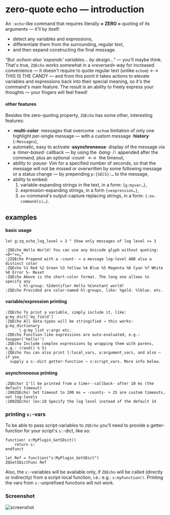 # zero-quote echo — introduction

An `:echo`-like command that requires literally **≈ ZERO ≈** quoting of its
arguments — it'll by itself:
- detect any variables and expressions,
- differentiate them from the surrounding, regular text,
- and then expand constructing the final message.

*"But :echom also 'expands' variables… by design…"* — you'll maybe think.
That's true, `ZQEcho` works somewhat in a «*reversed*» way for increased
convenience — it doesn't require to quote regular text (unlike `echom`) ←→ THIS
IS THE CANDY — and from this point it takes actions to elevate variables and
expressions back into their special meaning, so it's the command's main
feature. The result is an ability to freely express your thoughts — your
fingers will feel freed!

#### other features

Besides the zero-quoting property, `ZQEcho` has some other, interesting
features:

- ·**multi-color**· messages that overcome `:echom` limitation of only one
  highlight per-single message — with a custom message ·**history**· (`:Messages`),
- automatic, easy to activate ·**asynchroneous**· display of the message via a
  *·timer-based·* callback — by using the *·bang·* /`!` appended after the
  command, plus an optional *·count·* &nbsp;←→&nbsp; the timeout,
- ability to *·pause·* Vim for a specified number of seconds, so that the
  message will not be missed or overwritten by some following message or a
  status change — by prepending `p:{SECS}:…` to the message,
- ability to embed:
    1. variable-expanding strings in the text, in a form: `{g:myvar…}`,
    2. expression-expanding strings, in a form `{=expression…}`,
    3. `ex`-command's output-capture replacing strings, in a form:
       `{:ex-command(s)…}`.

## examples

#### basic usage

```
let g:zq_echo_log_level = 3 " Show only messages of log level <= 3

:ZQEcho Hello World! You can use any Unicode glyph without quoting: ≈ß•°×∞„”
:2ZQEcho Prepend with a ·count· ↔ a message log-level AND also a distinct color
:ZQEcho %1 Red %2 Green %3 Yellow %4 Blue %5 Magenta %6 Cyan %7 White %0 Error %- Reset
:ZQEcho Above is the short-color format. The long one allows to specify any
      \ hl-group: %Identifier Hello %Constant world!
:ZQEcho Provided are color-named hl-groups, like: %gold. %lblue. etc.
```

#### variable/expression printing

```
:ZQEcho To print a variable, simply include it, like: g:my_dict['my_field']
:ZQEcho All data-types will be stringified → this works: g:my_dictionary
      \ g:my_list v:argv etc.
:ZQEcho Function-like expressions are auto-evaluated, e.g.: toupper('hello!')
:ZQEcho Include complex expressions by wrapping them with parens, e.g.: (rand() % 5)
:ZQEcho You can also print l:local_vars, a:argument_vars, and also — if you
  supply a s:-dict getter-function — s:script_vars. More info below.
```

#### asynchroneous printing

```
:ZQEcho! I'll be printed from a timer-·callback· after 10 ms (the default timeout)
:200ZQEcho! Set timeout to 200 ms ↔ ·counts· > 25 are custom timeouts, not log-levels
:200ZQEcho! lev:10 Specify the log level instead of the default 14
```

### printing `s:`-vars

To be able to pass script-variables to `ZQEcho` you'll need to provide a
getter-function for your script's `s:`-dict, like so:

```vim
function! s:MyPlugin_GetSDict()
    return s:
endfunct
    
let Ref = function("s:MyPlugin_GetSDict")
ZQSetSDictFunc Ref
```

Also, the `s:`-variables will be available only, if `ZQEcho` will be called
(directly or indirectly) from a script-local function, i.e.: e.g.:
`s:myFunction()`. Printing the vars from `s:`-unprefixed functions will not
work.

### Screenshot

![screenshot](https://raw.githubusercontent.com/vim-add-ons/zq-echo/master/img/history.png)

